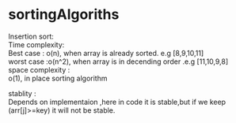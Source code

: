 # sortingAlgoriths

Insertion sort:                                                                                                                                                                                                                                                                                                                                                        
  Time complexity:                                                                                                                                                                 
                  Best case : o(n), when array is already sorted.  e.g [8,9,10,11]                                                                                                
                  worst case :o(n^2), when array is in decending order  .e.g [11,10,9,8]                                                                                           
  space complexity :                                                                                                                                                               
                    o(1), in place sorting algorithm                                                                                                                              
        
  stablity :                                                                                                                                                                       
               Depends on implementaion ,here in code it is stable,but if we keep (arr[j]>=key) it will not be stable.
